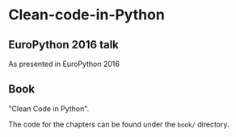 # Clean-code-in-Python

## EuroPython 2016 talk

As presented in EuroPython 2016

## Book

"Clean Code in Python".

The code for the chapters can be found under the ``book/`` directory.
